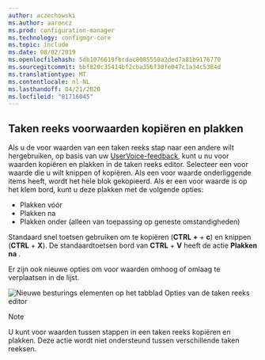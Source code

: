 ```yaml
---
author: aczechowski
ms.author: aaroncz
ms.prod: configuration-manager
ms.technology: configmgr-core
ms.topic: include
ms.date: 08/02/2019
ms.openlocfilehash: 5db1076619fbcdac8085550a2ded7a81b9176770
ms.sourcegitcommit: bbf820c35414bf2cba356f30fe047c1a34c5384d
ms.translationtype: MT
ms.contentlocale: nl-NL
ms.lasthandoff: 04/21/2020
ms.locfileid: "81716045"
---
```

## <a name="copy-and-paste-task-sequence-conditions"></a><a name="bkmk_tscondition"></a>Taken reeks voorwaarden kopiëren en plakken

<!-- 4621098 -->
Als u de voor waarden van een taken reeks stap naar een andere wilt hergebruiken, op basis van uw [UserVoice-feedback](https://configurationmanager.uservoice.com/forums/300492-ideas/suggestions/31606324-allow-us-to-move-task-sequence-step-conditions), kunt u nu voor waarden kopiëren en plakken in de taken reeks editor. Selecteer een voor waarde die u wilt knippen of kopiëren. Als een voor waarde onderliggende items heeft, wordt het hele blok gekopieerd. Als er een voor waarde is op het klem bord, kunt u deze plakken met de volgende opties:

- Plakken vóór
- Plakken na
- Plakken onder (alleen van toepassing op geneste omstandigheden)

Standaard snel toetsen gebruiken om te kopiëren (**CTRL +** + **c**) en knippen (**CTRL** + **X**). De standaardtoetsen bord van **CTRL** + **V** heeft de actie **Plakken na** .

Er zijn ook nieuwe opties om voor waarden omhoog of omlaag te verplaatsen in de lijst.

![Nieuwe besturings elementen op het tabblad Opties van de taken reeks editor](../../media/4621098-copy-paste-ts-condition.png)

> [!Note]  
> U kunt voor waarden tussen stappen in een taken reeks kopiëren en plakken. Deze actie wordt niet ondersteund tussen verschillende taken reeksen.

